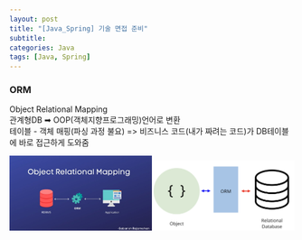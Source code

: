 ```yaml
---
layout: post
title: "[Java_Spring] 기술 면접 준비"
subtitle: 
categories: Java
tags: [Java, Spring]
---
```

### ORM
Object Relational Mapping  
관계형DB ➡ OOP(객체지향프로그래밍)언어로 변환  
테이블 - 객체 매핑(파싱 과정 불요)
=> 비즈니스 코드(내가 짜려는 코드)가 DB테이블에 바로 접근하게 도와줌  

<img src="/assets/images/java/orm1.jpeg"  width="50%"><img src="/assets/images/java/orm2.png"  width="50%">  
